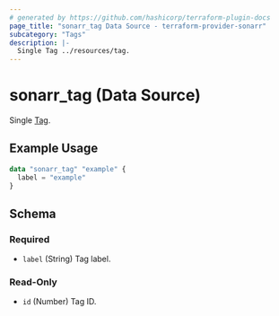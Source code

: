 ```yaml
---
# generated by https://github.com/hashicorp/terraform-plugin-docs
page_title: "sonarr_tag Data Source - terraform-provider-sonarr"
subcategory: "Tags"
description: |-
  Single Tag ../resources/tag.
---
```


# sonarr_tag (Data Source)

<!-- subcategory:Tags -->
Single [Tag](../resources/tag).

## Example Usage

```terraform
data "sonarr_tag" "example" {
  label = "example"
}
```

<!-- schema generated by tfplugindocs -->
## Schema

### Required

- `label` (String) Tag label.

### Read-Only

- `id` (Number) Tag ID.
